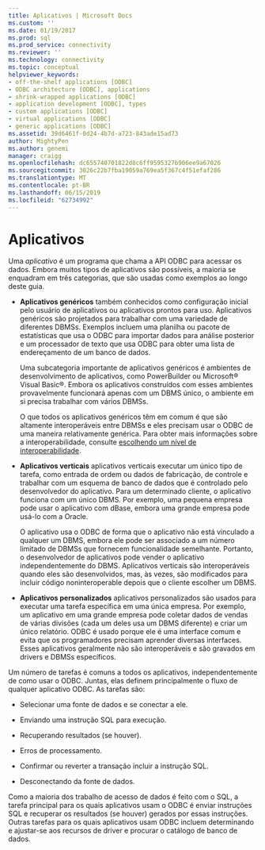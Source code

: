 ```yaml
---
title: Aplicativos | Microsoft Docs
ms.custom: ''
ms.date: 01/19/2017
ms.prod: sql
ms.prod_service: connectivity
ms.reviewer: ''
ms.technology: connectivity
ms.topic: conceptual
helpviewer_keywords:
- off-the-shelf applications [ODBC]
- ODBC architecture [ODBC], applications
- shrink-wrapped applications [ODBC]
- application development [ODBC], types
- custom applications [ODBC]
- virtual applications [ODBC]
- generic applications [ODBC]
ms.assetid: 39d6461f-0d24-4b7d-a723-843ade15ad73
author: MightyPen
ms.author: genemi
manager: craigg
ms.openlocfilehash: dc655740701822d8c6ff9595327b906ee9a67026
ms.sourcegitcommit: 3026c22b7fba19059a769ea5f367c4f51efaf286
ms.translationtype: MT
ms.contentlocale: pt-BR
ms.lasthandoff: 06/15/2019
ms.locfileid: "62734992"
---
```

# <a name="applications"></a>Aplicativos
Uma *aplicativo* é um programa que chama a API ODBC para acessar os dados. Embora muitos tipos de aplicativos são possíveis, a maioria se enquadram em três categorias, que são usadas como exemplos ao longo deste guia.  
  
-   **Aplicativos genéricos** também conhecidos como configuração inicial pelo usuário de aplicativos ou aplicativos prontos para uso. Aplicativos genéricos são projetados para trabalhar com uma variedade de diferentes DBMSs. Exemplos incluem uma planilha ou pacote de estatísticas que usa o ODBC para importar dados para análise posterior e um processador de texto que usa ODBC para obter uma lista de endereçamento de um banco de dados.  
  
     Uma subcategoria importante de aplicativos genéricos é ambientes de desenvolvimento de aplicativos, como PowerBuilder ou Microsoft® Visual Basic®. Embora os aplicativos construídos com esses ambientes provavelmente funcionará apenas com um DBMS único, o ambiente em si precisa trabalhar com vários DBMSs.  
  
     O que todos os aplicativos genéricos têm em comum é que são altamente interoperáveis entre DBMSs e eles precisam usar o ODBC de uma maneira relativamente genérica. Para obter mais informações sobre a interoperabilidade, consulte [escolhendo um nível de interoperabilidade](../../odbc/reference/develop-app/choosing-a-level-of-interoperability.md).  
  
-   **Aplicativos verticais** aplicativos verticais executar um único tipo de tarefa, como entrada de ordem ou dados de fabricação, de controle e trabalhar com um esquema de banco de dados que é controlado pelo desenvolvedor do aplicativo. Para um determinado cliente, o aplicativo funciona com um único DBMS. Por exemplo, uma pequena empresa pode usar o aplicativo com dBase, embora uma grande empresa pode usá-lo com a Oracle.  
  
     O aplicativo usa o ODBC de forma que o aplicativo não está vinculado a qualquer um DBMS, embora ele pode ser associado a um número limitado de DBMSs que fornecem funcionalidade semelhante. Portanto, o desenvolvedor de aplicativos pode vender o aplicativo independentemente do DBMS. Aplicativos verticais são interoperáveis quando eles são desenvolvidos, mas, às vezes, são modificados para incluir código noninteroperable depois que o cliente escolher um DBMS.  
  
-   **Aplicativos personalizados** aplicativos personalizados são usados para executar uma tarefa específica em uma única empresa. Por exemplo, um aplicativo em uma grande empresa pode coletar dados de vendas de várias divisões (cada um deles usa um DBMS diferente) e criar um único relatório. ODBC é usado porque ele é uma interface comum e evita que os programadores precisam aprender diversas interfaces. Esses aplicativos geralmente não são interoperáveis e são gravados em drivers e DBMSs específicos.  
  
 Um número de tarefas é comuns a todos os aplicativos, independentemente de como usar o ODBC. Juntas, elas definem principalmente o fluxo de qualquer aplicativo ODBC. As tarefas são:  
  
-   Selecionar uma fonte de dados e se conectar a ele.  
  
-   Enviando uma instrução SQL para execução.  
  
-   Recuperando resultados (se houver).  
  
-   Erros de processamento.  
  
-   Confirmar ou reverter a transação incluir a instrução SQL.  
  
-   Desconectando da fonte de dados.  
  
 Como a maioria dos trabalho de acesso de dados é feito com o SQL, a tarefa principal para os quais aplicativos usam o ODBC é enviar instruções SQL e recuperar os resultados (se houver) gerados por essas instruções. Outras tarefas para os quais aplicativos usam ODBC incluem determinando e ajustar-se aos recursos de driver e procurar o catálogo de banco de dados.
